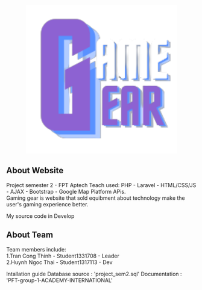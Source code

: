 <p align="center"><a href="" target="_blank"><img src="public/assets/logos/logo_web/logo.png" width="400"></a></p>

## About Website

Project semester 2 - FPT Aptech Teach used: PHP - Laravel - HTML/CSS/JS - AJAX - Bootstrap - Google Map Platform APis.
<br>
Gaming gear is website that sold equibment about technology make the user's gaming experience better.

My source code in Develop

## About Team

Team members include:
<br>
1.Tran Cong Thinh - Student1331708 - Leader
<br>
2.Huynh Ngoc Thai - Student1317113 - Dev
<br>


Intallation guide
Database source : 'project_sem2.sql'
Documentation : 'PFT-group-1-ACADEMY-INTERNATIONAL'
